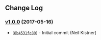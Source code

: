 ## Change Log

### [v1.0.0](https://github.com/wyze/preact-to-json/releases/tag/v1.0.0) (2017-05-16)

* [[`8b4531fc80`](https://github.com/wyze/preact-to-json/commit/8b4531fc80)] - Initial commit (Neil Kistner)
